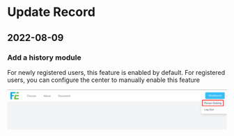 # Update Record

## 2022-08-09

### Add a history module

For newly registered users, this feature is enabled by default. 
For registered users, you can configure the center to manually enable this feature

![image-20221009231252028](../_resources/images/image-20221009231252028.png)